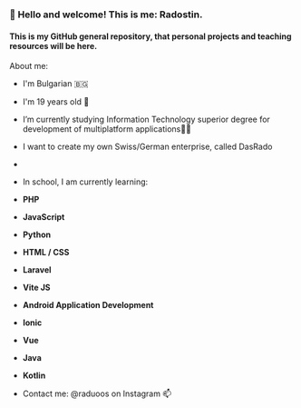 ### 👋 Hello and welcome! This is me: Radostin. 

#### This is my GitHub general repository, that personal projects and teaching resources will be here. 

About me: 

- I'm Bulgarian 🇧🇬
- I'm 19 years old 🔋
- I’m currently studying Information Technology superior degree for development of multiplatform applications👨‍💻
- I want to create my own Swiss/German enterprise, called DasRado
- 
- In school, I am currently learning:
- **PHP**
- **JavaScript**
- **Python**
- **HTML / CSS**
- **Laravel**
- **Vite JS**
- **Android Application Development**
- **Ionic**
- **Vue**
- **Java**
- **Kotlin**

- Contact me: @raduoos on Instagram 📫
